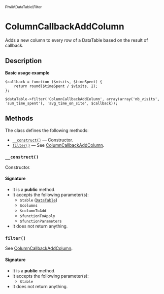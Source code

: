 <small>Piwik\DataTable\Filter</small>

ColumnCallbackAddColumn
=======================

Adds a new column to every row of a DataTable based on the result of callback.

Description
-----------

**Basic usage example**

    $callback = function ($visits, $timeSpent) {
        return round($timeSpent / $visits, 2);
    };
    
    $dataTable->filter('ColumnCallbackAddColumn', array(array('nb_visits', 'sum_time_spent'), 'avg_time_on_site', $callback));


Methods
-------

The class defines the following methods:

- [`__construct()`](#__construct) &mdash; Constructor.
- [`filter()`](#filter) &mdash; See [ColumnCallbackAddColumn](#).

<a name="__construct" id="__construct"></a>
### `__construct()`

Constructor.

#### Signature

- It is a **public** method.
- It accepts the following parameter(s):
    - `$table` ([`DataTable`](../../../Piwik/DataTable.md))
    - `$columns`
    - `$columnToAdd`
    - `$functionToApply`
    - `$functionParameters`
- It does not return anything.

<a name="filter" id="filter"></a>
### `filter()`

See [ColumnCallbackAddColumn](#).

#### Signature

- It is a **public** method.
- It accepts the following parameter(s):
    - `$table`
- It does not return anything.

